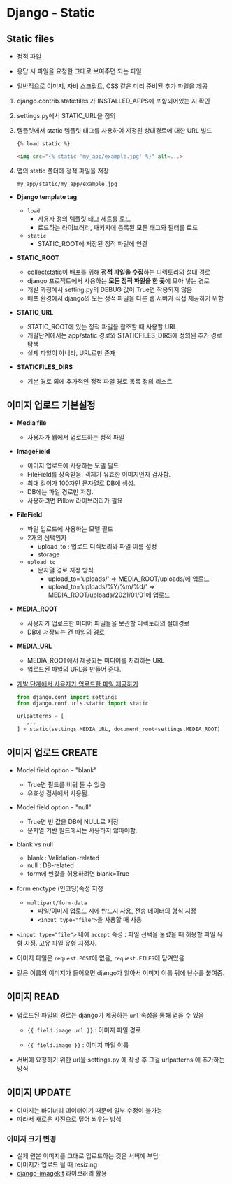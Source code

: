 # Django - Static

## Static files

- 정적 파일
- 응답 시 파일을 요청한 그대로 보여주면 되는 파일

- 일반적으로 이미지, 자바 스크립트, CSS 같은 미리 준비된 추가 파일을 제공

  

1. django.contrib.staticfiles 가 INSTALLED_APPS에 포함되어있는 지 확인

2. settings.py에서 STATIC_URL을 정의

3. 템플릿에서 static 템플릿 태그를 사용하여 지정된 상대경로에 대한 URL 빌드

   ```html
   {% load static %}
   
   <img src="{% static 'my_app/example.jpg' %}" alt=...>
   ```

   

4. 앱의 static 폴더에 정적 파일을 저장

   `my_app/static/my_app/example.jpg`



- **Django template tag**
  - `load`
    - 사용자 정의 템플릿 태그 세트를 로드
    - 로드하는 라이브러리, 패키지에 등록된 모든 태그와 필터를 로드
  - `static`
    - STATIC_ROOT에 저장된 정적 파일에 연결



- **STATIC_ROOT**
  - collectstatic이 배포를 위해 **정적 파일을 수집**하는 디렉토리의 절대 경로
  - django 프로젝트에서 사용하는 **모든 정적 파일을 한 곳**에 모아 넣는 경로
  - 개발 과정에서 setting.py의 DEBUG 값이 True면 작용되지 않음
  - 배포 환경에서 django의 모든 정적 파일을 다른 웹 서버가 직접 제공하기 위함
- **STATIC_URL**
  - STATIC_ROOT에 있는 정적 파일을 참조할 때 사용할 URL
  - 개발단계에서는 app/static 경로와 STATICFILES_DIRS에 정의된 추가 경로 탐색
  - 실제 파일이 아니라, URL로만 존재
- **STATICFILES_DIRS**
  - 기본 경로 외에 추가적인 정적 파일 경로 목록 정의 리스트





## 이미지 업로드 기본설정

- **Media file**
  - 사용자가 웹에서 업로드하는 정적 파일
  
- **ImageField**
  - 이미지 업로드에 사용하는 모델 필드
  - FileField를 상속받음. 객체가 유효한 이미지인지 검사함.
  - 최대 길이가 100자인 문자열로 DB에 생성.
  - DB에는 파일 경로만 저장.
  - 사용하려면 Pillow 라이브러리가 필요

- **FileField**
  - 파일 업로드에 사용하는 모델 필드
  - 2개의 선택인자
    - upload_to : 업로드 디렉토리와 파일 이름 설정
    - storage
  - `upload_to`
    - 문자열 경로 지정 방식
      - upload_to='uploads/' => MEDIA_ROOT/uploads/에 업로드
      - upload_to='uploads/%Y/%m/%d/' => MEDIA_ROOT/uploads/2021/01/01에 업로드

- **MEDIA_ROOT**
  - 사용자가 업로드한 미디어 파일들을 보관할 디렉토리의 절대경로
  - DB에 저장되는 건 파일의 경로

- **MEDIA_URL**
  - MEDIA_ROOT에서 제공되는 미디어를 처리하는 URL
  - 업로드된 파일의 URL을 만들어 준다.
  
- [개발 단계에서 사용자가 업로드한 파일 제공하기](https://docs.djangoproject.com/ko/3.2/howto/static-files/#serving-files-uploaded-by-a-user-during-development)

  ```python
  from django.conf import settings
  from django.conf.urls.static import static
  
  urlpatterns = [
     ...
  ] + static(settings.MEDIA_URL, document_root=settings.MEDIA_ROOT)
  ```

  



## 이미지 업로드 CREATE

- Model field option - "blank"
  - True면 필드를 비워 둘 수 있음
  - 유효성 검사에서 사용됨.
- Model field option - "null"
  - True면 빈 값을 DB에 NULL로 저장
  - 문자열 기반 필드에서는 사용하지 않아야함.
- blank vs null
  - blank : Validation-related
  - null : DB-related
  - form에 빈값을 허용하려면 blank=True

- form enctype (인코딩)속성 지정
  - `multipart/form-data`
    - 파일/이미지 업로드 시에 반드시 사용, 전송 데이터의 형식 지정
    - `<input type="file">`을 사용할 때 사용
- `<input type="file">` 내에 `accept` 속성 : 파일 선택을 눌렀을 때 허용할 파일 유형 지정. 고유 파일 유형 지정자.



- 이미지 파일은 `request.POST`에 없음, `request.FILES`에 담겨있음

- 같은 이름의 이미지가 들어오면 django가 알아서 이미지 이름 뒤에 난수를 붙여줌.

  



## 이미지 READ

- 업로드된 파일의 경로는 django가 제공하는 `url` 속성을 통해 얻을 수 있음

  - `{{ field.image.url }}` : 이미지 파일 경로

  - `{{ field.image }}` : 이미지 파일 이름

- 서버에 요청하기 위한 url을 settings.py 에 작성 후 그걸 urlpatterns 에 추가하는 방식





## 이미지 UPDATE

- 이미지는 바이너리 데이터이기 때문에 일부 수정이 불가능
- 따라서 새로운 사진으로 덮어 씌우는 방식



### 이미지 크기 변경

- 실제 원본 이미지를 그대로 업로드하는 것은 서버에 부담
- 이미지가 업로드 될 때 resizing
- [django-imagekit](https://github.com/matthewwithanm/django-imagekit) 라이브러리 활용

